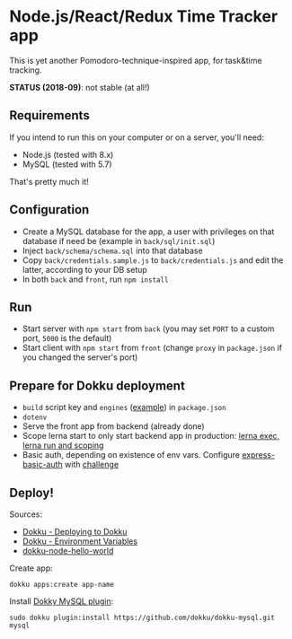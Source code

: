 # Node.js/React/Redux Time Tracker app

This is yet another Pomodoro-technique-inspired app, for task&time tracking.

**STATUS (2018-09)**: not stable (at all!)

## Requirements

If you intend to run this on your computer or on a server, you'll need:
* Node.js (tested with 8.x)
* MySQL (tested with 5.7)

That's pretty much it!

## Configuration

* Create a MySQL database for the app, a user with privileges on that database if need be (example in `back/sql/init.sql`)
* Inject `back/schema/schema.sql` into that database
* Copy `back/credentials.sample.js` to `back/credentials.js` and edit the latter, according to your DB setup
* In both `back` and `front`, run `npm install`

## Run

* Start server with `npm start` from `back` (you may set `PORT` to a custom port, `5000` is the default)
* Start client with `npm start` from `front` (change `proxy` in `package.json` if you changed the server's port)

## Prepare for Dokku deployment

* `build` script key and `engines` ([example](https://github.com/amannn/dokku-node-hello-world/blob/master/package.json)) in `package.json`
* `dotenv`
* Serve the front app from backend (already done)
* Scope lerna start to only start backend app in production: [lerna exec, lerna run and scoping](https://github.com/lerna/lerna/pull/152)
* Basic auth, depending on existence of env vars. Configure [express-basic-auth](https://www.npmjs.com/package/express-basic-auth) with [challenge](https://stackoverflow.com/questions/48770330/how-to-get-express-basic-auth-to-prompt-a-popup-for-user-and-password)

## Deploy!

Sources:
* [Dokku - Deploying to Dokku](http://dokku.viewdocs.io/dokku~v0.19.11/deployment/application-deployment/)
* [Dokku - Environment Variables](http://dokku.viewdocs.io/dokku~v0.19.11/configuration/environment-variables/)
* [dokku-node-hello-world](https://github.com/amannn/dokku-node-hello-world)

Create app:

```
dokku apps:create app-name
```

Install [Dokky MySQL plugin](https://github.com/dokku/dokku-mysql):

```
sudo dokku plugin:install https://github.com/dokku/dokku-mysql.git mysql
```
